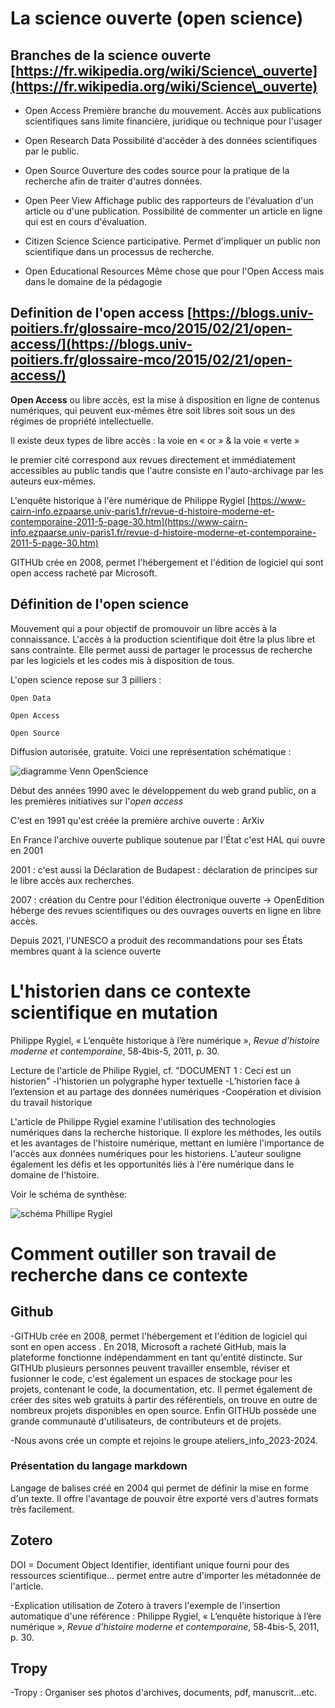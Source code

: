 #  La science ouverte (open science)

## Branches de la science ouverte [https://fr.wikipedia.org/wiki/Science\_ouverte](https://fr.wikipedia.org/wiki/Science\_ouverte)

   * Open Access 
Première branche du mouvement. Accès aux publications scientifiques sans limite financière, juridique ou technique pour l'usager

   * Open Research Data
Possibilité d'accéder à des données scientifiques par le public. 

   * Open Source
Ouverture des codes source pour la pratique de la recherche afin de traiter d'autres données.

   * Open Peer View
Affichage public des rapporteurs de l'évaluation d'un article ou d'une publication. Possibilité de commenter un article en ligne qui est en cours d'évaluation.

   * Citizen Science
Science participative. Permet d'impliquer un public non scientifique dans un processus de recherche.

   * Open Educational Resources
Même chose que pour l'Open Access mais dans le domaine de la pédagogie 



## Definition de l'open access [https://blogs.univ-poitiers.fr/glossaire-mco/2015/02/21/open-access/](https://blogs.univ-poitiers.fr/glossaire-mco/2015/02/21/open-access/)



**Open Access** ou libre accès, est la mise à disposition en ligne de contenus numériques, qui peuvent eux-mêmes être soit libres soit sous un des régimes de propriété intellectuelle.

Il existe deux types de libre accès : la voie en « or » \&  la voie « verte » 

le premier cité correspond aux revues directement et immédiatement accessibles au public tandis que l'autre  consiste en l'auto-archivage par les auteurs eux-mêmes. 



L'enquête historique à l'ère numérique de Philippe Rygiel
[https://www-cairn-info.ezpaarse.univ-paris1.fr/revue-d-histoire-moderne-et-contemporaine-2011-5-page-30.htm](https://www-cairn-info.ezpaarse.univ-paris1.fr/revue-d-histoire-moderne-et-contemporaine-2011-5-page-30.htm)



GITHUb crée en 2008, permet l'hébergement et l'édition de logiciel qui sont open access racheté par Microsoft.





## Définition de l'open science



Mouvement qui a pour objectif de promouvoir un libre accès à la connaissance. L'accès à la production scientifique doit être la plus libre et sans contrainte. Elle permet aussi de partager le processus de recherche par les logiciels et les codes mis à disposition de tous. 



L'open science repose sur 3 pilliers :

    Open Data

    Open Access 

    Open Source 

    

Diffusion autorisée, gratuite.
Voici une représentation schématique :

![diagramme Venn OpenScience](fichiers/séance_01/diagrammeVenn.jpg)





Début des années 1990 avec le développement du web grand public, on a les premières initiatives sur l'*open access*

C'est en 1991 qu'est créée la première archive ouverte : ArXiv



En France l'archive ouverte publique soutenue par l'État c'est HAL qui ouvre en 2001



2001 : c'est aussi la Déclaration de Budapest : déclaration de principes sur le libre accès aux recherches.



2007 : création du Centre pour l'édition électronique ouverte -> OpenEdition héberge des revues scientifiques ou des ouvrages ouverts en ligne en libre accès.



Depuis 2021, l'UNESCO a produit des recommandations pour ses États membres quant à la science ouverte



#  L'historien dans ce contexte scientifique en mutation 

  

Philippe Rygiel, « L’enquête historique à l’ère numérique », *Revue d’histoire moderne et contemporaine*,  58‑4bis-5, 2011, p. 30.

Lecture de l'article de Philipe Rygiel, cf. "DOCUMENT 1  : Ceci est un historien"
-l'historien un polygraphe hyper textuelle 
-L’historien face à l’extension et au partage des données numériques
-Coopération et division du travail historique

L'article de Philippe Rygiel examine l'utilisation des technologies numériques dans la recherche historique. Il explore les méthodes, les outils et les avantages de l'histoire numérique, mettant en lumière l'importance de l'accès aux données numériques pour les historiens. L'auteur souligne également les défis et les opportunités liés à l'ère numérique dans le domaine de l'histoire.

Voir le schéma de synthèse:

![schéma Phillipe Rygiel](fichiers/séance_01/schemaRygiel.jpg)

#  Comment outiller son travail de recherche dans ce contexte

## Github
-GITHUb crée en 2008, permet l'hébergement et l'édition de logiciel qui sont en open access .
En 2018, Microsoft a racheté GitHub, mais la plateforme fonctionne indépendamment en tant qu'entité distincte.
Sur GITHUb plusieurs personnes peuvent travailler ensemble, réviser et fusionner le code, c'est également un espaces de stockage pour les projets, contenant le code, la documentation, etc. Il permet également de créer des sites web gratuits à partir des référentiels, on trouve en outre de nombreux projets disponibles en open source. Enfin GITHUb possède une grande communauté d'utilisateurs, de contributeurs et de projets. 

-Nous avons crée un compte et rejoins le groupe ateliers_info_2023-2024.


### Présentation du langage markdown

Langage de balises créé en 2004 qui permet de définir la mise en forme d'un texte. Il offre l'avantage de pouvoir être exporté vers d'autres formats très facilement.

## Zotero

DOI = Document Object Identifier, identifiant unique fourni pour des ressources scientifique... permet entre autre d'importer les métadonnée de l'article.


-Explication utilisation de Zotero à travers l'exemple de l'insertion automatique d'une référence : Philippe Rygiel, « L’enquête historique à l’ère numérique », *Revue d’histoire moderne et contemporaine*, 58‑4bis-5, 2011, p. 30.

## Tropy

-Tropy : Organiser ses photos d'archives, documents, pdf, manuscrit...etc.
